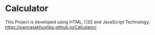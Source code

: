 # Calculator
This Project is developed using HTML, CSS and JavaScript Technology.
https://pannasekhushbu.github.io/Calculator/

